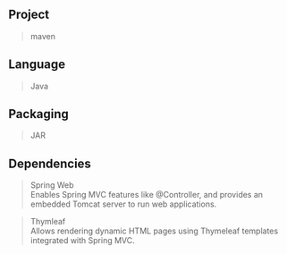 ## Project
> maven

## Language
> Java

## Packaging 
>JAR

## Dependencies
> Spring Web\
    Enables Spring MVC features like @Controller, and provides an embedded Tomcat server to run web applications.

> Thymleaf\
    Allows rendering dynamic HTML pages using Thymeleaf templates integrated with Spring MVC.
